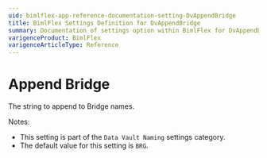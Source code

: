 ```yaml
---
uid: bimlflex-app-reference-documentation-setting-DvAppendBridge
title: BimlFlex Settings Definition for DvAppendBridge
summary: Documentation of settings option within BimlFlex for DvAppendBridge
varigenceProduct: BimlFlex
varigenceArticleType: Reference
---
```


# Append Bridge

The string to append to Bridge names.

Notes:
* This setting is part of the `Data Vault Naming` settings category.
 * The default value for this setting is `BRG`.